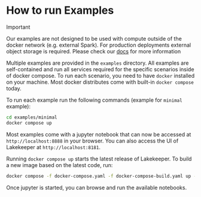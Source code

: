 # How to run Examples

> [!IMPORTANT]  
> Our examples are not designed to be used with compute outside of the docker network (e.g. external Spark). For production deployments external object storage is required. Please check our [docs](http://docs.lakekeeper.io) for more information

Multiple examples are provided in the `examples` directory. All examples are self-contained and run all services required for the specific scenarios inside of docker compose. To run each scenario, you need to have `docker` installed on your machine. Most docker distributes come with built-in `docker compose` today.

To run each example run the following commands (example for `minimal` example):

```bash
cd examples/minimal
docker compose up
```

Most examples come with a jupyter notebook that can now be accessed at `http://localhost:8888` in your browser. You can also access the UI of Lakekeeper at `http://localhost:8181`.

Running `docker compose up` starts the latest release of Lakekeeper. To build a new image based on the latest code, run:

```bash
docker compose -f docker-compose.yaml -f docker-compose-build.yaml up --build
```

Once jupyter is started, you can browse and run the available notebooks.